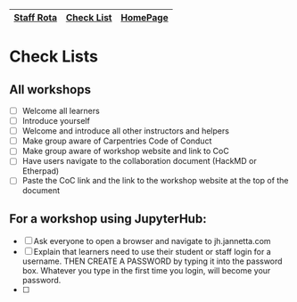 |[Staff Rota](rota.md)|[Check List](checklist.md)|[HomePage](http://carpentries.ncldata.dev)|
|-|-|-|

# Check Lists

## All workshops
- [ ] Welcome all learners
- [ ] Introduce yourself
- [ ] Welcome and introduce all other instructors and helpers
- [ ] Make group aware of Carpentries Code of Conduct
- [ ] Make group aware of workshop website and link to CoC
- [ ] Have users navigate to the collaboration document (HackMD or Etherpad)
- [ ] Paste the CoC link and the link to the workshop website at the top of the document

## For a workshop using JupyterHub:
- [ ] Ask everyone to open a browser and navigate to jh.jannetta.com
- [ ] Explain that learners need to use their student or staff login for a username. THEN CREATE A PASSWORD by typing it into the password box. Whatever you type in the first time you login, will become your password.
- [ ] 
